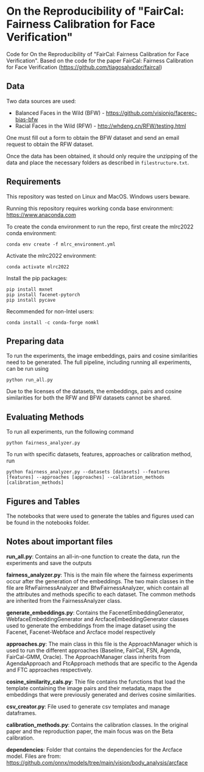 ﻿# On the Reproducibility of "FairCal: Fairness Calibration for Face Verification"

Code for On the Reproducibility of "FairCal: Fairness Calibration for Face Verification". Based on the code for the paper FairCal: Fairness Calibration for Face Verification (https://github.com/tiagosalvador/faircal)

## Data

Two data sources are used:
- Balanced Faces in the Wild (BFW) - https://github.com/visionjo/facerec-bias-bfw
- Racial Faces in the Wild (RFW) - http://whdeng.cn/RFW/testing.html

One must fill out a form to obtain the BFW dataset and send an email request to obtain the RFW dataset.

Once the data has been obtained, it should only require the unzipping of the data and place the necessary folders as described in `filestructure.txt`.

## Requirements

This repository was tested on Linux and MacOS. Windows users beware.

Running this repository requires working conda base environment: https://www.anaconda.com

To create the conda environment to run the repo, first create the mlrc2022 conda environment:
```
conda env create -f mlrc_environment.yml
```
Activate the mlrc2022 environment: 
```
conda activate mlrc2022
```
Install the pip packages:
```
pip install mxnet
pip install facenet-pytorch
pip install pycave
```
Recommended for non-Intel users:

```
conda install -c conda-forge nomkl
```

## Preparing data


To run the experiments, the image embeddings, pairs and cosine similarities need to be generated. The full pipeline, including running all experiments, can be run using 
```
python run_all.py
```

Due to the licenses of the datasets, the embeddings, pairs and cosine similarities for both the RFW and BFW datasets cannot be shared.

## Evaluating Methods

To run all experiments, run the following command
```
python fairness_analyzer.py
```

To run with specific datasets, features, approaches or calibration method, run
```
python fairness_analyzer.py --datasets [datasets] --features [features] --approaches [approaches] --calibration_methods [calibration_methods] 
```

## Figures and Tables

The notebooks that were used to generate the tables and figures used can be found in the notebooks folder. 

## Notes about important files

**run_all.py**: Contains an all-in-one function to create the data, run the experiments and save the outputs


**fairness_analyzer.py**: This is the main file where the fairness experiments occur after the generation of the embeddings. The two main classes in the file are RfwFairnessAnalyzer and BfwFairnessAnalyzer, which contain all the attributes and methods specific to each dataset. The common methods are inherited from the FairnessAnalyzer class.

**generate_embeddings.py**: Contains the FacenetEmbeddingGenerator, WebfaceEmbeddingGenerator and ArcfaceEmbeddingGenerator classes used to generate the embeddings from the image dataset using the Facenet, Facenet-Webface and Arcface model respectively

**approaches.py**: The main class in this file is the ApproachManager which is used to run the different approaches (Baseline, FairCal, FSN, Agenda, FairCal-GMM, Oracle). The ApproachManager class inherits from AgendaApproach and FtcApproach methods that are specific to the Agenda and FTC approaches respectively.

**cosine_similarity_cals.py**: Thie file contains the functions that load the template containing the image pairs and their metadata, maps the embeddings that were previously generated and derives cosine similarities.

**csv_creator.py**: File used to generate csv templates and manage dataframes.

**calibration_methods.py**: Contains the calibration classes. In the original paper and the reproduction paper, the main focus was on the Beta calibration.

**dependencies**: Folder that contains the dependencies for the Arcface model. Files are from: https://github.com/onnx/models/tree/main/vision/body_analysis/arcface





